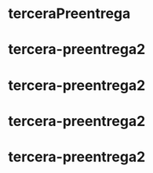 # terceraPreentrega
# tercera-preentrega2
# tercera-preentrega2
# tercera-preentrega2
# tercera-preentrega2

